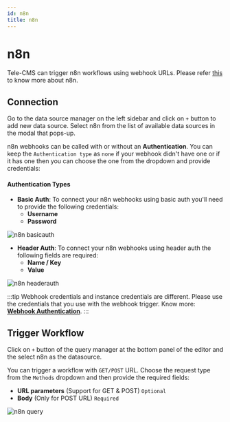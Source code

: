 ```yaml
---
id: n8n
title: n8n
---
```


# n8n

Tele-CMS can trigger n8n workflows using webhook URLs. Please refer [this](https://docs.n8n.io/) to know more about n8n.

## Connection

Go to the data source manager on the left sidebar and click on `+` button to add new data source. Select n8n from the list of available data sources in the modal that pops-up.

n8n webhooks can be called with or without an **Authentication**. You can keep the `Authentication type` as `none` if your webhook didn't have one or if it has one then you can choose the one from the dropdown and provide credentials:

#### Authentication Types

- **Basic Auth**: To connect your n8n webhooks using basic auth you'll need to provide the following credentials:
  - **Username**
  - **Password**

<div style={{textAlign: 'center'}}>

<img className="screenshot-full" src="/img/datasource-reference/n8n/basicauth.png" alt="n8n basicauth"  />

</div>

- **Header Auth**: To connect your n8n webhooks using header auth the following fields are required:
  - **Name / Key**
  - **Value**

<div style={{textAlign: 'center'}}>

<img className="screenshot-full" src="/img/datasource-reference/n8n/headerauth.png" alt="n8n headerauth"  />

</div>

:::tip
Webhook credentials and instance credentials are different. Please use the credentials that you use with the webhook trigger. Know more: **[Webhook Authentication](https://docs.n8n.io/nodes/n8n-nodes-base.webhook/#:~:text=then%20gets%20deactivated.-,Authentication,-%3A%20The%20Webhook%20node)**.
:::

## Trigger Workflow

Click on `+` button of the query manager at the bottom panel of the editor and the select n8n as the datasource.

You can trigger a workflow with `GET/POST` URL. Choose the request type from the `Methods` dropdown and then provide the required fields:

- **URL parameters** (Support for GET & POST) `Optional`
- **Body** (Only for POST URL) `Required`

<img className="screenshot-full" src="/img/datasource-reference/n8n/query.png" alt="n8n query" />
